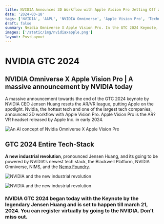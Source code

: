 ```yaml
---
title: NVIDIA Announces 3D Workflow with Apple Vision Pro Jetting Off a New Era of Computing, Collaboration, and Creativity
date: '2024-03-18'
tags: ['NVIDIA', 'AAPL', 'NVIDIA Omniverse', 'Apple Vision Pro', 'Technology']
draft: false
summary: Nvidia Omniverse X Apple Vision Pro. In the GTC 2024 Keynote, NVIDIA founder and CEO Jensen Huang announced that Nvidia's Omniverse Cloud works with the Apple Vision pro
images: ['/static/img/nvidiaxapple.png']
layout: PostLayout
---
```


# NVIDIA GTC 2024

## NVIDIA Omniverse X Apple Vision Pro | A massive announcement by NVIDIA today

A massive announcement towards the end of the GTC 2024 keynote by NVIDIA CEO Jensen Huang resets the AR/VR league, putting Apple on the spotlight. Nvidia, the hottest tech and one of the largest tech companies, announced 3D workflow with Apple Vision Pro. Apple Vision Pro is the AR?VR headset released by Apple Inc. in early 2024.

![An AI concept of Nvidia Omniverse X Apple Vision Pro ](/static/img/nvidiaxapple.png)

## GTC 2024 Entire Tech-Stack

**A new industrial revolution**, pronounced Jensen Huang, and its going to be powered by NVIDIA's newest tech stack, the Blackwell Platform, NVIDIA Omniverse, NIMS, and the [Nemo Foundry](https://developer.nvidia.com/isaac).

![NVIDIA and the new industrial revolution ](/static/img/new-era.png)

![NVIDIA and the new industrial revolution ](/static/img/nvidia-blackwell-platform.png)

### NVIDIA GTC 2024 began today with the Keynote by the legendary Jensen Huang and is set to happen till march 21, 2024. You can register virtually by going to the NVIDIA. Don't miss out.
